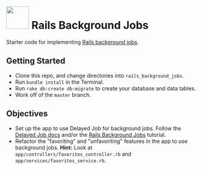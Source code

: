 # <img src="https://cloud.githubusercontent.com/assets/7833470/10899314/63829980-8188-11e5-8cdd-4ded5bcb6e36.png" height="60"> Rails Background Jobs

Starter code for implementing <a href="https://github.com/sf-wdi-24/modules/tree/master/how-tos/rails/background-jobs" target="_blank">Rails background jobs</a>.

## Getting Started

* Clone this repo, and change directories into `rails_background_jobs`.
* Run `bundle install` in the Terminal.
* Run `rake db:create db:migrate` to create your database and data tables.
* Work off of the `master` branch.

## Objectives

* Set up the app to use Delayed Job for background jobs. Follow the <a href="https://github.com/collectiveidea/delayed_job" target="_blank">Delayed Job docs</a> and/or the <a href="https://github.com/sf-wdi-24/modules/tree/master/how-tos/rails/background-jobs" target="_blank">Rails Background Jobs</a> tutorial.
* Refactor the "favoriting" and "unfavoriting" features in the app to use background jobs. **Hint:** Look at `app/controllers/favorites_controller.rb` and `app/services/favorites_service.rb`.